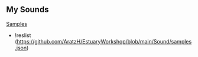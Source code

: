 ## My Sounds

[Samples](https://github.com/AratzH/EstuaryWorkshop/blob/main/Sound/samples.json)

+ !reslist (https://github.com/AratzH/EstuaryWorkshop/blob/main/Sound/samples.json)
